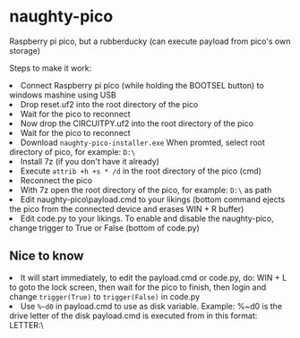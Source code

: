 # naughty-pico
Raspberry pi pico, but a rubberducky (can execute payload from pico's own storage)

<p>Steps to make it work:</p>
<li>Connect Raspberry pi pico (while holding the BOOTSEL button) to windows mashine using USB</li>
<li>Drop reset.uf2 into the root directory of the pico</li>
<li>Wait for the pico to reconnect</li>
<li>Now drop the CIRCUITPY.uf2 into the root directory of the pico</li>
<li>Wait for the pico to reconnect</li>
<li>Download <code>naughty-pico-installer.exe</code> When promted, select root directory of pico, for example: <code>D:\</code></li>
<li>Install 7z (if you don't have it already)</li>
<li>Execute <code>attrib +h +s * /d</code> in the root directory of the pico (cmd)</li>
<li>Reconnect the pico</li>
<li>With 7z open the root directory of the pico, for example: <code>D:\</code> as path</li>
<li>Edit naughty-pico\payload.cmd to your likings (bottom command ejects the pico from the connected device and erases WIN + R buffer)</li>
<li>Edit code.py to your likings. To enable and disable the naughty-pico, change trigger to True or False (bottom of code.py)</li>

<h2>Nice to know</h2>
<li>It will start immediately, to edit the payload.cmd or code.py, do: WIN + L to goto the lock screen, then wait for the pico to finish, then login and change <code>trigger(True)</code> to <code>trigger(False)</code> in code.py</li>
<li>Use <code>%~d0</code> in payload.cmd to use as disk variable. Example: %~d0 is the drive letter of the disk payload.cmd is executed from in this format: LETTER:\</li>
